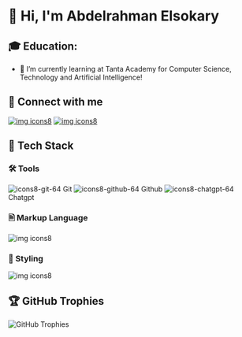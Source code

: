 # 👋 Hi, I'm Abdelrahman Elsokary

## 🎓 **Education:**  
- 🌱 I’m currently learning at Tanta Academy for Computer Science, Technology and Artificial Intelligence!

## 🤝 Connect with me
[![img icons8](https://github.com/user-attachments/assets/2870e49a-ac24-47d9-b68a-34eec25a7d4b)](https://www.linkedin.com/in/abdulrahman-elsokary-29036930a/) [![img icons8](https://github.com/user-attachments/assets/59690964-571d-4b83-a555-f54da3f59bd5)](mailto:abdalrahmanelsokarey@gmail.com.)



## 🧰 Tech Stack


### 🛠️  Tools
![icons8-git-64](https://github.com/user-attachments/assets/9dd8eb9e-3031-49eb-a211-ad61aa5bb99a) Git
![icons8-github-64](https://github.com/user-attachments/assets/0705ff8b-6942-424f-90ea-eb7618730600) Github
![icons8-chatgpt-64](https://github.com/user-attachments/assets/12db9574-550d-47a0-9099-24b45899495c) Chatgpt


### 🖹 Markup Language
![img icons8](https://github.com/user-attachments/assets/9171b18d-29c0-4344-8558-975c970a84fd) 


### 🎨 Styling
![img icons8](https://github.com/user-attachments/assets/b087841f-9775-4d29-bd84-a33333374983)



## 🏆 GitHub Trophies
![GitHub Trophies](https://github-profile-trophy.vercel.app/?username=AbdelrahmanElsokary&theme=tokyonight&no-no-frame=false&no-bg=false&margin-w=4)


<!---
AbdelrahmanELsokary/AbdelrahmanELsokary is a ✨ special ✨ repository because its `README.md` (this file) appears on your GitHub profile.
You can click the Preview link to take a look at your changes.
--->
